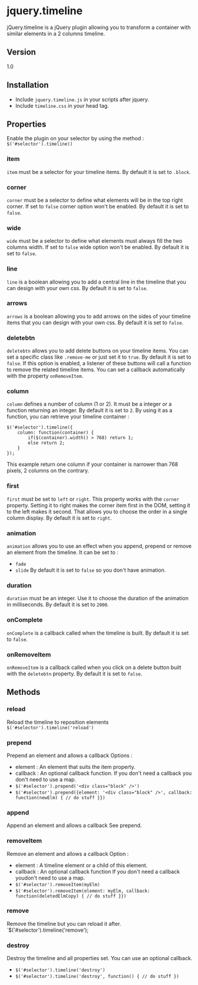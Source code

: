 jquery.timeline
===============

jQuery.timeline is a jQuery plugin allowing you to transform a container with similar elements in a 2 columns timeline.

## Version
1.0

## Installation
* Include `jquery.timeline.js` in your scripts after jquery.
* Include `timeline.css` in your head tag.

## Properties
Enable the plugin on your selector by using the method :
`$('#selector').timeline()`


### item
`item` must be a selector for your timeline items. By default it is set to `.block`.

### corner
`corner` must be a selector to define what elements will be in the top right corner. If set to `false` corner option won't be enabled. By default it is set to `false`.

### wide
`wide` must be a selector to define what elements must always fill the two columns width. If set to `false` wide option won't be enabled. By default it is set to `false`.

### line
`line` is a boolean allowing you to add a central line in the timeline that you can design with your own css. By default it is set to `false`.

### arrows
`arrows` is a boolean allowing you to add arrows on the sides of your timeline items that you can design with your own css. By default it is set to `false`.

### deletebtn
`deletebtn` allows you to add delete buttons on your timeline items. You can set a specific class like `.remove-me` or just set it to `true`. By default it is set to `false`.
If this option is enabled, a listener of these buttons will call a function to remove the related timeline items. You can set a callback automatically with the property `onRemoveItem`.

### column
`column` defines a number of column (1 or 2). It must be a integer or a function returning an integer. By default it is set to `2`.
By using it as a function, you can retrieve your timeline container :

	$('#selector').timeline({
		column: function(container) {
			if($(container).width() > 768) return 1;
			else return 2;
		}
	});

This example return one column if your container is narrower than 768 pixels, 2 columns on the contrary.

### first
`first` must be set to `left` or `right`. This property works with the `corner` property. Setting it to right makes the corner item first in the DOM, setting it to the left makes it second.
That allows you to choose the order in a single column display. By default it is set to `right`.

### animation
`animation` allows you to use an effect when you append, prepend or remove an element from the timeline. It can be set to :
* `fade`
* `slide`
By default it is set to `false` so you don't have animation.

### duration
`duration` must be an integer. Use it to choose the duration of the animation in milliseconds. By default it is set to `2000`.

### onComplete
`onComplete` is a callback called when the timeline is built. By default it is set to `false`.

### onRemoveItem
`onRemoveItem` is a callback called when you click on a delete button built with the `deletebtn` property. By default it is set to `false`.

## Methods

### reload
Reload the timeline to reposition elements
`$('#selector').timeline('reload')`

### prepend
Prepend an element and allows a callback
Options :
* element : An element that suits the item property.
* callback : An optional callback function.
If you don't need a callback you don't need to use a map.
* `$('#selector').prepend('<div class="block" />')`
* `$('#selector').prepend({element: '<div class="block" />', callback: function(newElm) { // do stuff }})`

### append
Append an element and allows a callback
See prepend.

### removeItem
Remove an element and allows a callback
Option :
* element : A timeline element or a child of this element.
* callback : An optional callback function
If you don't need a callback youdon't need to use a map.
* `$('#selector').removeItem(myElm)`
* `$('#selector').removeItem(element: myElm, callback: function(deletedElmCopy) { // do stuff }})`

### remove
Remove the timeline but you can reload it after.
`$('#selector').timeline('remove');

### destroy
Destroy the timeline and all properties set.
You can use an optional callback.
* `$('#selector').timeline('destroy')`
* `$('#selector').timeline('destroy', function() { // do stuff })`